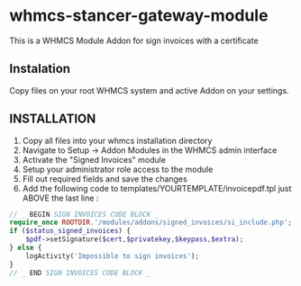 # whmcs-stancer-gateway-module

This is a WHMCS Module Addon for sign invoices with a certificate

## Instalation

Copy files on your root WHMCS system and active Addon on your settings.

## INSTALLATION

1. Copy all files into your whmcs installation directory
2. Navigate to Setup -> Addon Modules in the WHMCS admin interface
3. Activate the "Signed Invoices" module
4. Setup your administrator role access to the module
5. Fill out required fields and save the changes
6. Add the following code to templates/YOURTEMPLATE/invoicepdf.tpl just ABOVE the last line :

```php
// _ BEGIN SIGN INVOICES CODE BLOCK _
require_once ROOTDIR.'/modules/addons/signed_invoices/si_include.php';
if ($status_signed_invoices) {
    $pdf->setSignature($cert,$privatekey,$keypass,$extra);
} else {
	logActivity('Impossible to sign invoices');
}
// _ END SIGN INVOICES CODE BLOCK _
```
